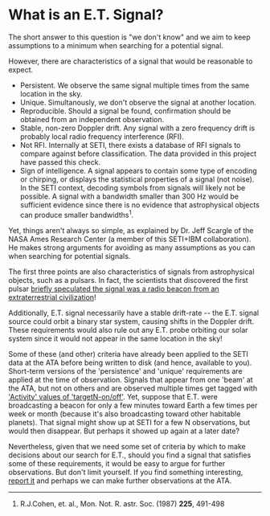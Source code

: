 # What is an E.T. Signal?

The short answer to this question is "we don't know" and we aim to keep assumptions to a minimum when
searching for a potential signal.

However, there are characteristics of a signal that would be reasonable to expect. 

  * Persistent. We observe the same signal multiple times from the same location in the sky.
  * Unique. Simultanously, we don't observe the signal at another location.
  * Reproducible. Should a signal be found, confirmation should be obtained from an independent observation.
  * Stable, non-zero Doppler drift. Any signal with a zero frequency drift is probably local radio frequency interference (RFI).
  * Not RFI. Internally at SETI, there exists a database of RFI signals to compare against before classification. The data provided in this project have passed this check.
  * Sign of intelligence. A signal appears to contain some type of encoding or chirping, or displays the statistical properties of a signal (not noise). In the SETI context, decoding symbols from signals will likely not be possible. A signal with a bandwidth smaller than 300 Hz would be sufficient evidence since there is no evidence that astrophysical objects can produce smaller bandwidths<sup>1</sup>.


Yet, things aren't always so simple, as explained by Dr. Jeff Scargle of the NASA Ames 
Research Center (a member of this SETI+IBM collaboration).  He makes strong arguments for 
avoiding as many assumptions as you can when searching for potential signals.

The first three points are also characteristics of signals from astrophysical objects, such as a pulsars. 
In fact, the scientists that discovered the first pulsar [briefly speculated the signal was 
a radio beacon from an extraterrestrial civilization](http://www.bigear.org/vol1no1/burnell.htm)! 

Additionally, E.T. signal necessarily have a stable drift-rate -- the E.T. signal source could orbit a 
binary star system, causing shifts in the Doppler drift.  These requirements would also rule out any E.T. 
probe orbiting our solar system since it would not appear in the same location in the sky!

Some of these (and other) criteria have already been applied to the SETI data at the ATA before being 
written to disk (and hence, available to you). 
Short-term versions of the 'persistence' and 'unique' requirements are applied 
at the time of observation. Signals that appear from one 'beam' at the ATA, but not on others and are observed
multiple times get tagged with ['Activity' values of 'targetN-on/off'](signaldb.md#acttyp). 
Yet, suppose that E.T. were broadcasting a beacon for only a few minutes toward Earth a few times 
per week or month (because it's also broadcasting toward other habitable planets). That signal 
might show up at SETI for a few N observations, but would then disappear. 
But perhaps it showed up again at a later date?

Nevertheless, given that we need some set of criteria by which to make decisions about our search for E.T., 
should you find a signal that satisfies some of these requirements, 
it would be easy to argue for further observations. But don't limit yourself. 
If you find something interesting, [report it](contact_us.md) and perhaps we can make 
further observations at the ATA. 

<hr>

1. R.J.Cohen, et. al., Mon. Not. R. astr. Soc. (1987) **225**, 491-498
